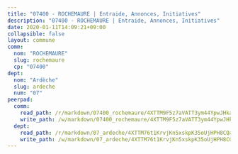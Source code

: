 ```yaml
---
title: "07400 - ROCHEMAURE | Entraide, Annonces, Initiatives"
description: "07400 - ROCHEMAURE | Entraide, Annonces, Initiatives"
date: 2020-01-11T14:09:21+09:00
collapsible: false
layout: commune
comm:
  nom: "ROCHEMAURE"
  slug: rochemaure
  cp: "07400"
dept:
  nom: "Ardèche"
  slug: ardeche
  num: "07"
peerpad:
  comm:
    read_path: /r/markdown/07400_rochemaure/4XTTM9F5z7aVATT3ym44YpwJHkagEdyCDh9pRgsm15GVrdEuJ
    write_path: /w/markdown/07400_rochemaure/4XTTM9F5z7aVATT3ym44YpwJHkagEdyCDh9pRgsm15GVrdEuJ-K3TgV47QDJo3Aceej65gXbtKYe3vvZjc7sGQFKLGGWuhrafSZKhH4wtGwsnBrDLuMhe4iQUQaiEg9Jgz61Xs9UnDqATrWBXFSqrfkKhFkWVKDkXABytUPw7NfDQQvJgQ5PQStkAY
  dept:
    read_path: /r/markdown/07_ardeche/4XTTM76t1KrvjKn5xskpK35oUjHPH8CQaLdMsC4TVbgaVPp9H
    write_path: /w/markdown/07_ardeche/4XTTM76t1KrvjKn5xskpK35oUjHPH8CQaLdMsC4TVbgaVPp9H-K3TgTz6XqMtb1TG26LozWQGWzYCmeEroVRKKCBntm7SADEzfC88gC5qx4GzHEVb3Y3CHH1FRtgCq45v9wokwFBFS6YysdmDNnD29f5C4C6FuF2ZpCUFJZY3XzmFx1kWscUwpw6qR
---
```


